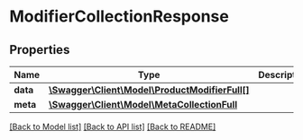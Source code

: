 # ModifierCollectionResponse

## Properties
Name | Type | Description | Notes
------------ | ------------- | ------------- | -------------
**data** | [**\Swagger\Client\Model\ProductModifierFull[]**](ProductModifierFull.md) |  | [optional] 
**meta** | [**\Swagger\Client\Model\MetaCollectionFull**](MetaCollectionFull.md) |  | [optional] 

[[Back to Model list]](../README.md#documentation-for-models) [[Back to API list]](../README.md#documentation-for-api-endpoints) [[Back to README]](../README.md)


